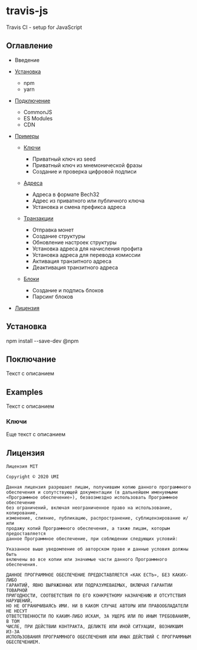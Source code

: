 # travis-js
Travis CI - setup for JavaScript


## Оглавление
-   Введение
-   [Установка](#установка)
    - npm
    - yarn
-   [Подключение](#подключение)
    - CommonJS
    - ES Modules
    - CDN
-   [Примеры](#примеры)
    -   [Ключи](#ключи)

        - Приватный ключ из seed
        - Приватный ключ из мнемонической фразы
        - Создание и проверка цифровой подписи

    -   [Адреса](#адреса)
        - Адреса в формате Bech32
        - Адрес из приватного или публичного ключа
        - Установка и смена префикса адреса

    -   [Транзакции](#транзакции)
        - Отправка монет
        - Создание структуры
        - Обновление настроек структуры
        - Установка адреса для начисления профита
        - Установка адреса для перевода комиссии
        - Активация транзитного адреса
        - Деактивация транзитного адреса

    -   [Блоки](#блоки)
        - Создание и подпись блоков
        - Парсинг блоков

-   [Лицензия](#лицензия)

## Установка
npm install --save-dev @npm

## Поключание
Текст с описанием

## Examples
Текст с описанием

### Ключи
Еще текст с описанием

## Лицензия

```text
Лицензия MIT

Copyright © 2020 UMI

Данная лицензия разрешает лицам, получившим копию данного программного
обеспечения и сопутствующей документации (в дальнейшем именуемыми
«Программное обеспечение»), безвозмездно использовать Программное обеспечение
без ограничений, включая неограниченное право на использование, копирование,
изменение, слияние, публикацию, распространение, сублицензирование и/или
продажу копий Программного обеспечения, а также лицам, которым предоставляется
данное Программное обеспечение, при соблюдении следующих условий:

Указанное выше уведомление об авторском праве и данные условия должны быть
включены во все копии или значимые части данного Программного обеспечения.

ДАННОЕ ПРОГРАММНОЕ ОБЕСПЕЧЕНИЕ ПРЕДОСТАВЛЯЕТСЯ «КАК ЕСТЬ», БЕЗ КАКИХ-ЛИБО
ГАРАНТИЙ, ЯВНО ВЫРАЖЕННЫХ ИЛИ ПОДРАЗУМЕВАЕМЫХ, ВКЛЮЧАЯ ГАРАНТИИ ТОВАРНОЙ
ПРИГОДНОСТИ, СООТВЕТСТВИЯ ПО ЕГО КОНКРЕТНОМУ НАЗНАЧЕНИЮ И ОТСУТСТВИЯ НАРУШЕНИЙ,
НО НЕ ОГРАНИЧИВАЯСЬ ИМИ. НИ В КАКОМ СЛУЧАЕ АВТОРЫ ИЛИ ПРАВООБЛАДАТЕЛИ НЕ НЕСУТ
ОТВЕТСТВЕННОСТИ ПО КАКИМ-ЛИБО ИСКАМ, ЗА УЩЕРБ ИЛИ ПО ИНЫМ ТРЕБОВАНИЯМ, В ТОМ
ЧИСЛЕ, ПРИ ДЕЙСТВИИ КОНТРАКТА, ДЕЛИКТЕ ИЛИ ИНОЙ СИТУАЦИИ, ВОЗНИКШИМ ИЗ-ЗА
ИСПОЛЬЗОВАНИЯ ПРОГРАММНОГО ОБЕСПЕЧЕНИЯ ИЛИ ИНЫХ ДЕЙСТВИЙ С ПРОГРАММНЫМ
ОБЕСПЕЧЕНИЕМ. 
```
